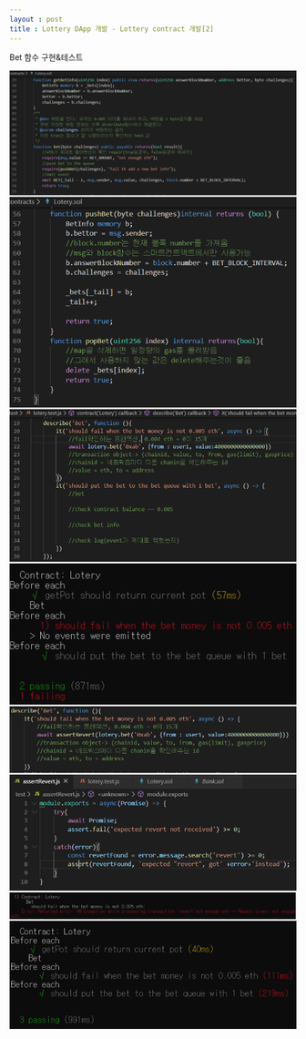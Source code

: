 ```yaml
---
layout : post
title : Lottery DApp 개발 - Lottery contract 개발[2]
---
```

Bet 함수 구현&테스트

<img src="/assets/images/4-6_5.PNG">


<img src="/assets/images/4-6_6.PNG">


<img src="/assets/images/4-6_7.PNG">


<img src="/assets/images/4-6_8.PNG">


<img src="/assets/images/4-6_9.PNG">


<img src="/assets/images/4-6_10.PNG">


<img src="/assets/images/4-6_11.PNG">


<img src="/assets/images/4-6_12.PNG">